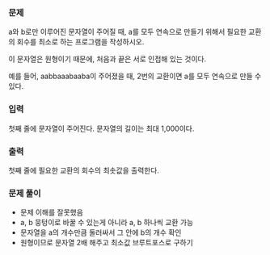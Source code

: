 ### 문제

a와 b로만 이루어진 문자열이 주어질 때, a를 모두 연속으로 만들기 위해서 필요한 교환의 회수를 최소로 하는 프로그램을 작성하시오.

이 문자열은 원형이기 때문에, 처음과 끝은 서로 인접해 있는 것이다.

예를 들어, aabbaaabaaba이 주어졌을 때, 2번의 교환이면 a를 모두 연속으로 만들 수 있다.

### 입력

첫째 줄에 문자열이 주어진다. 문자열의 길이는 최대 1,000이다.

### 출력

첫째 줄에 필요한 교환의 회수의 최솟값을 출력한다.

### 문제 풀이

- 문제 이해를 잘못했음
- a, b 뭉텅이로 바꿀 수 있는게 아니라 a, b 하나씩 교환 가능
- 문자열을 a의 개수만큼 둘러싸서 그 안에 b의 개수 확인
- 원형이므로 문자열 2배 해주고 최소값 브루트포스로 구하기
